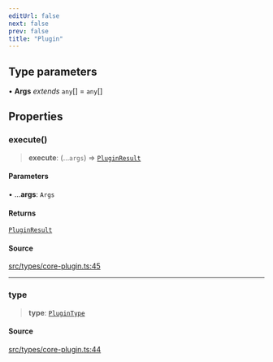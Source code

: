 ```yaml
---
editUrl: false
next: false
prev: false
title: "Plugin"
---
```


## Type parameters

• **Args** *extends* `any`[] = `any`[]

## Properties

### execute()

> **execute**: (...`args`) => [`PluginResult`](/v4/api/type-aliases/pluginresult/)

#### Parameters

• ...**args**: `Args`

#### Returns

[`PluginResult`](/v4/api/type-aliases/pluginresult/)

#### Source

[src/types/core-plugin.ts:45](https://github.com/sern-handler/handler/blob/792015a64e1ac30998977267c7e6c05bfc6f8195/src/types/core-plugin.ts#L45)

***

### type

> **type**: [`PluginType`](/v4/api/enumerations/plugintype/)

#### Source

[src/types/core-plugin.ts:44](https://github.com/sern-handler/handler/blob/792015a64e1ac30998977267c7e6c05bfc6f8195/src/types/core-plugin.ts#L44)
